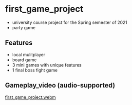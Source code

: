 # first_game_project
- university course project for the Spring semester of 2021
- party game

## Features
- local mulitplayer
- board game
- 3 mini games with unique features
- 1 final boss fight game

## Gameplay_video (audio-supported)

[first_game_project.webm](https://user-images.githubusercontent.com/120044193/210224586-1307e91f-ed39-41b6-a9e9-368c6413e229.webm)

